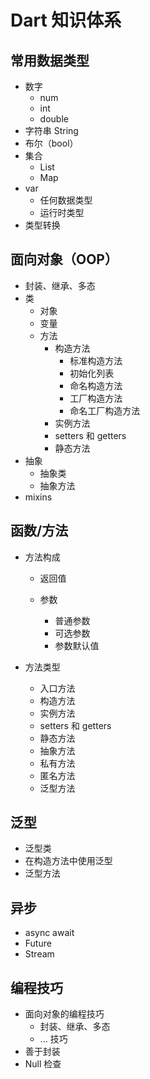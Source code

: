 # Dart 知识体系

## 常用数据类型

- 数字
  - num
  - int
  - double
- 字符串 String
- 布尔（bool）
- 集合
  - List
  - Map
- var
  - 任何数据类型
  - 运行时类型
- 类型转换

## 面向对象（OOP）

- 封装、继承、多态
- 类
  - 对象
  - 变量
  - 方法
    - 构造方法
      - 标准构造方法
      - 初始化列表
      - 命名构造方法
      - 工厂构造方法
      - 命名工厂构造方法
    - 实例方法
    - setters 和 getters
    - 静态方法
- 抽象
  - 抽象类
  - 抽象方法
- mixins

## 函数/方法

- 方法构成

  - 返回值
  - 参数

    - 普通参数
    - 可选参数
    - 参数默认值

- 方法类型
  - 入口方法
  - 构造方法
  - 实例方法
  - setters 和 getters
  - 静态方法
  - 抽象方法
  - 私有方法
  - 匿名方法
  - 泛型方法

## 泛型

- 泛型类
- 在构造方法中使用泛型
- 泛型方法

## 异步

- async await
- Future
- Stream

## 编程技巧

- 面向对象的编程技巧
  - 封装、继承、多态
  - ... 技巧
- 善于封装
- Null 检查
